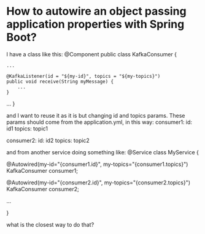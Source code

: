 
# How to autowire an object passing application properties with Spring Boot?

I have a class like this:
@Component
public class KafkaConsumer {

    ...

    @KafkaListener(id = "${my-id}", topics = "${my-topics}")
    public void receive(String myMessage) {
        ...
    }
...
}

and I want to reuse it as it is but changing id and topics params. These params should come from the application.yml, in this way:
consumer1:
   id: id1
   topics: topic1

consumer2:
   id: id2
   topics: topic2


and from another service doing something like:
@Service
class MyService {

   
   @Autowired(my-id="{consumer1.id}", my-topics="{consumer1.topics}")
   KafkaConsumer consumer1;

   @Autowired(my-id="{consumer2.id}", my-topics="{consumer2.topics}")
   KafkaConsumer consumer2;

...

}

what is the closest way to do that?

        